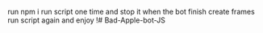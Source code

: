 run npm i 
run script one time and stop it when the bot finish create frames
run script again and enjoy !#   B a d - A p p l e - b o t - J S  
 
